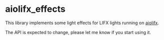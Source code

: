 # aiolifx_effects

This library implements some light effects for LIFX lights running on
[aiolifx](https://github.com/frawau/aiolifx).

The API is expected to change, please let me know if you start using it.
